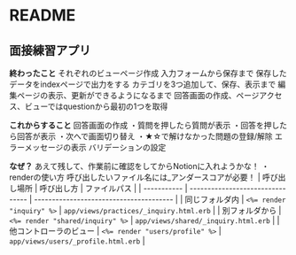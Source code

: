 # README

## 面接練習アプリ

**終わったこと**
それぞれのビューページ作成
入力フォームから保存まで
保存したデータをindexページで出力をする
カテゴリを3つ追加して、保存、表示まで
編集ページの表示、更新ができるようになるまで
回答画面の作成、ページアクセス、ビューではquestionから最初の1つを取得

**これからすること**
回答画面の作成
・質問を押したら質問が表示
・回答を押したら回答が表示
・次へで画面切り替え
・★☆で解けなかった問題の登録/解除
エラーメッセージの表示
バリデーションの設定

**なぜ？** あえて残して、作業前に確認をしてからNotionに入れようかな！
・renderの使い方
呼び出したいファイル名には_アンダースコアが必要！
| 呼び出し場所      | 呼び出し方                            | ファイルパス                                  |
| ----------- | -------------------------------- | --------------------------------------- |
| 同じフォルダ内     | `<%= render "inquiry" %>`        | `app/views/practices/_inquiry.html.erb` |
| 別フォルダから     | `<%= render "shared/inquiry" %>` | `app/views/shared/_inquiry.html.erb`    |
| 他コントローラのビュー | `<%= render "users/profile" %>`  | `app/views/users/_profile.html.erb`     |

